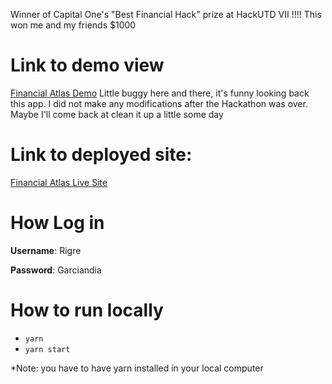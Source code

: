 Winner of Capital One's "Best Financial Hack" prize at HackUTD VII !!!! 
This won me and my friends $1000

# Link to demo view
[Financial Atlas Demo](https://youtu.be/UeQ6Z9IXIr4)
Little buggy here and there, it's funny looking back this app. I did not make any modifications after the Hackathon was over. Maybe I'll come back at clean it up a little some day

# Link to deployed site: 
[Financial Atlas Live Site](https://financial-atlas.vercel.app/)

# How Log in
**Username**: Rigre

**Password**: Garciandia

# How to run locally
- `yarn`
- `yarn start`

*Note: you have to have yarn installed in your local computer


